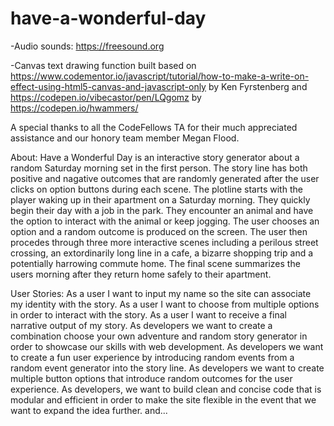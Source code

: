 # have-a-wonderful-day

-Audio sounds: https://freesound.org

-Canvas text drawing function built based on https://www.codementor.io/javascript/tutorial/how-to-make-a-write-on-effect-using-html5-canvas-and-javascript-only by Ken Fyrstenberg and https://codepen.io/vibecastor/pen/LQgomz by https://codepen.io/hwammers/

A special thanks to all the CodeFellows TA for their much appreciated assistance and our honory team member Megan Flood.

About:
Have a Wonderful Day is an interactive story generator about a random Saturday morning set in the first person.  The story line has both positive and nagative outcomes that are randomly generated after the user clicks on option buttons during each scene.  The plotline starts with the player waking up in their apartment on a Saturday morning.  They quickly begin their day with a job in the park.  They encounter an animal and have the option to interact with the animal or keep jogging.  The user chooses an option and a random outcome is produced on the screen.  The user then procedes through three more interactive scenes including a perilous street crossing, an extordinarily long line in a cafe, a bizarre shopping trip and a potentially harrowing commute home.
The final scene summarizes the users morning after they return home safely to their apartment.

User Stories:
As a user I want to input my name so the site can associate my identity with the story.
As a user I want to choose from multiple options in order to interact with the story.
As a user I want to receive a final narrative output of my story.
As developers we want to create a combination choose your own adventure and random story generator in order to showcase our skills with web development.
As developers we want to create a fun user experience by introducing random events from a random event generator into the story line.
As developers we want to create multiple button options that introduce random outcomes for the user experience.
As developers, we want to build clean and concise code that is modular and efficient in order to make the site flexible in the event that we want to expand the idea further.
and...